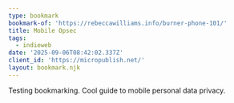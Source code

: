 ```yaml
---
type: bookmark
bookmark-of: 'https://rebeccawilliams.info/burner-phone-101/'
title: Mobile Opsec
tags:
  - indieweb
date: '2025-09-06T08:42:02.337Z'
client_id: 'https://micropublish.net/'
layout: bookmark.njk
---
```

Testing bookmarking. Cool guide to mobile personal data privacy.
